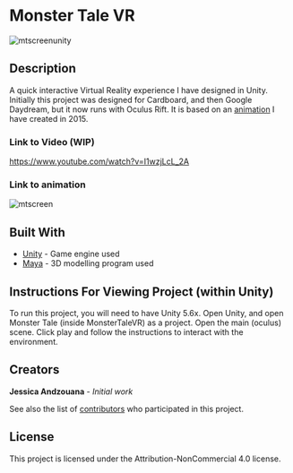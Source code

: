 # Monster Tale VR
![mtscreenunity](https://i0.wp.com/thejandz.files.wordpress.com/2017/03/1.png?w=2000&h=&crop&ssl=1 "Screenshot of project")
## Description
A quick interactive Virtual Reality experience I have designed in Unity. Initially this project was designed for Cardboard, and then Google Daydream, but it now runs with Oculus Rift. It is based on an [animation](https://www.youtube.com/watch?v=4El3XyjnP_M)
I have created in 2015.
### Link to Video (WIP)
https://www.youtube.com/watch?v=I1wzjLcL_2A

### Link to animation
![mtscreen](http://i.imgur.com/rg3z14r.jpg "Screenshot of animation")

## Built With

* [Unity](https://unity3d.com/) - Game engine used
* [Maya](http://www.autodesk.com/products/maya/overview) - 3D modelling program used

## Instructions For Viewing Project (within Unity)
To run this project, you will need to have Unity 5.6x. Open Unity, and open Monster Tale (inside MonsterTaleVR) as a project. Open the main (oculus) scene. Click play and follow the instructions to interact with the environment.

## Creators

**Jessica Andzouana** - *Initial work*

See also the list of [contributors](https://github.com/jandzouana/MonsterTaleVR/graphs/contributors) who participated in this project.

## License

This project is licensed under the Attribution-NonCommercial 4.0 license.
